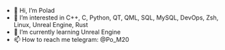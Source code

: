 - 👋 Hi, I’m Polad
- 👀 I’m interested in C++, C, Python, QT, QML, SQL, MySQL, DevOps, Zsh, Linux, Unreal Engine, Rust
- 🌱 I’m currently learning Unreal Engine
- 📫 How to reach me telegram: @Po_M20

